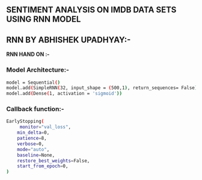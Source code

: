 ## **SENTIMENT ANALYSIS ON IMDB DATA SETS USING RNN MODEL**

## RNN BY ABHISHEK UPADHYAY:-
**RNN HAND ON :-**




### Model Architecture:-
```bash
model = Sequential()
model.add(SimpleRNN(32, input_shape = (500,1), return_sequences= False))
model.add(Dense(1, activation = 'sigmoid'))

```
















### Callback function:-
```bash
EarlyStopping(
     monitor="val_loss",
    min_delta=0,
    patience=8,
    verbose=0,
    mode="auto",
    baseline=None,
    restore_best_weights=False,
    start_from_epoch=0,
)
```